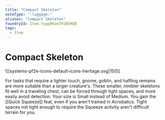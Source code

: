```yaml
---
title: "Compact Skeleton"
noteType: ":luggage:"
aliases: "Compact Skeleton"
foundryId: Item.Ypqg9Kam791BGMQB
tags:
  - Item
---
```


# Compact Skeleton
![[systems-pf2e-icons-default-icons-heritage.svg|150]]

For tasks that require a lighter touch, gnome, goblin, and halfling remains are more suitable than a larger creature's. These smaller, nimbler skeletons fit well in a traveling chest, can be forced through tight spaces, and more easily avoid detection. Your size is Small instead of Medium. You gain the [[Quick Squeeze]] feat, even if you aren't trained in Acrobatics. Tight spaces not tight enough to require the Squeeze activity aren't difficult terrain for you.
